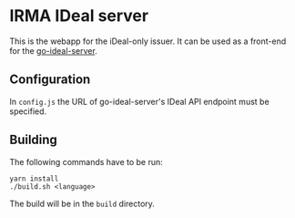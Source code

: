 # IRMA IDeal server

This is the webapp for the iDeal-only issuer. It can be used as a front-end for the 
[go-ideal-server](https://github.com/privacybydesign/go-ideal-issuer).

## Configuration
In `config.js` the URL of go-ideal-server's IDeal API endpoint must be specified.

## Building
The following commands have to be run:

    yarn install
    ./build.sh <language>

The build will be in the `build` directory.
